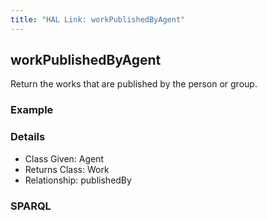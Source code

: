 ```yaml
---
title: "HAL Link: workPublishedByAgent"
---
```


## workPublishedByAgent

Return the works that are published by the person or group.

### Example




### Details

* Class Given: Agent
* Returns Class: Work
* Relationship: publishedBy


### SPARQL
```

```

